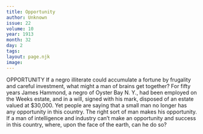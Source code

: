 ```yaml
---
title: Opportunity
author: Unknown
issue: 22
volume: 10
year: 1913
month: 32
day: 2
tags:
layout: page.njk
image:
---
```

OPPORTUNITY    If a negro illiterate could accumulate a fortune by frugality and careful investment, what might a man of brains get together? For fifty years James Hammond, a negro of Oyster Bay N. Y., had been employed on the Weeks estate, and in a will, signed with his mark, disposed of an estate valued at $30,000. Yet people are saying that a small man no longer has any opportunity in this country. The right sort of man makes his opportunity. If a man of intelligence and industry can’t make an opportunity and success in this country, where, upon the face of the earth, can he do so?




